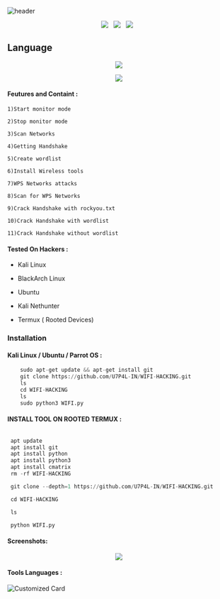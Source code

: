 ![header](https://capsule-render.vercel.app/api?type=waving&color=auto&height=300&section=header&text=WIFI%20HACKING&fontSize=90&animation=fadeIn&fontAlignY=38&desc=HACK%20WIFI%20USING%20ROOT%20TRMINAL&descAlignY=51&descAlign=62)

<p>
<p align="center">
 <img src="https://img.shields.io/github/stars/U7P4L-IN/WIFI-HACKING?color=%23DF0067&style=for-the-badge"/> &nbsp;
 <img src="https://img.shields.io/github/forks/U7P4L-IN/WIFI-HACKING?color=%239999FF&style=for-the-badge"/> &nbsp;
 <img src="https://img.shields.io/github/license/U7P4L-IN/WIFI-HACKING?color=%23E8E8E8&style=for-the-badge"/> &nbsp;
 
## Language</br>

 <p align="center"><img src="https://img.shields.io/badge/Python-FFDD00?style=for-the-badge&logo=python&logoColor=blue"/>

<p align="center"><img src="https://github.com/U7P4L-IN/U7P4L-IN/blob/main/Warning.gif">

#### Feutures and Containt :
    1)Start monitor mode

    2)Stop monitor mode

    3)Scan Networks   

    4)Getting Handshake

    5)Create wordlist

    6)Install Wireless tools                  

    7)WPS Networks attacks 

    8)Scan for WPS Networks

    9)Crack Handshake with rockyou.txt

    10)Crack Handshake with wordlist

    11)Crack Handshake without wordlist

#### Tested On Hackers :

* Kali Linux

* BlackArch Linux

* Ubuntu

* Kali Nethunter

* Termux ( Rooted Devices)

### Installation
#### Kali Linux / Ubuntu / Parrot OS :
```python
    sudo apt-get update && apt-get install git
    git clone https://github.com/U7P4L-IN/WIFI-HACKING.git
    ls
    cd WIFI-HACKING
    ls
    sudo python3 WIFI.py
```
 
#### INSTALL TOOL ON ROOTED TERMUX :
```python
 
 apt update 
 apt install git 
 apt install python
 apt install python3
 apt install cmatrix
 rm -rf WIFI-HACKING

 git clone --depth=1 https://github.com/U7P4L-IN/WIFI-HACKING.git

 cd WIFI-HACKING

 ls

 python WIFI.py 
```
#### Screenshots:

<p align="center"><img src="https://github.com/U7P4L-IN/WIFI-HACKING/blob/main/IMAGE/ScreenShot_20230803212543.png">

#### Tools Languages :

![Customized Card](https://github-readme-stats.vercel.app/api/pin?username=U7P4L-IN&repo=WIFI-HACKING&title_color=fff&icon_color=f9f9f9&text_color=9f9f9f&bg_color=151515)
